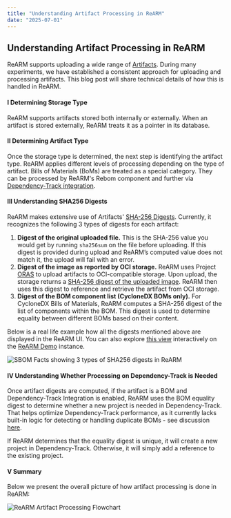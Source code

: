 ```yaml
---
title: "Understanding Artifact Processing in ReARM"
date: "2025-07-01"
---
```


## Understanding Artifact Processing in ReARM

ReARM supports uploading a wide range of [Artifacts](https://docs.rearmhq.com/concepts/#artifact). During many experiments, we have established a consistent approach for uploading and processing artifacts. This blog post will share technical details of how this is handled in ReARM.

#### I Determining Storage Type

ReARM supports artifacts stored both internally or externally. When an artifact is stored externally, ReARM treats it as a pointer in its database.

#### II Determining Artifact Type

Once the storage type is determined, the next step is identifying the artifact type. ReARM applies different levels of processing depending on the type of artifact. Bills of Materials (BoMs) are treated as a special category. They can be processed by ReARM's Rebom component and further via [Dependency-Track integration](https://docs.rearmhq.com/integrations/dtrack.html).

#### III Understanding SHA256 Digests

ReARM makes extensive use of Artifacts' [SHA-256 Digests](https://en.wikipedia.org/wiki/SHA-2). Currently, it recognizes the following 3 types of digests for each artifact:

1. **Digest of the original uploaded file.** This is the SHA-256 value you would get by running `sha256sum` on the file before uploading. If this digest is provided during upload and ReARM’s computed value does not match it, the upload will fail with an error.
2. **Digest of the image as reported by OCI storage.** ReARM uses Project [ORAS](https://github.com/oras-project/oras) to upload artifacts to OCI-compatible storage. Upon upload, the storage returns a [SHA-256 digest of the uploaded image](https://oras.land/docs/concepts/reference/). ReARM then uses this digest to reference and retrieve the artifact from OCI storage.
3. **Digest of the BOM component list (CycloneDX BOMs only).** For CycloneDX Bills of Materials, ReARM computes a SHA-256 digest of the list of components within the BOM. This digest is used to determine equality between different BOMs based on their content.

Below is a real life example how all the digests mentioned above are displayed in the ReARM UI. You can also explore [this view](https://demo.rearmhq.com/release/show/926e3c42-0c43-46ad-955a-7ac516474d07) interactively on the [ReARM Demo](https://rearmhq.com) instance.

![SBOM Facts showing 3 types of SHA256 digests in ReARM](/blog_images/2025-07-01-backend-image-digests-from-demo.png)

#### IV Understanding Whether Processing on Dependency-Track is Needed

Once artifact digests are computed, if the artifact is a BOM and Dependency-Track Integration is enabled, ReARM uses the BOM equality digest to determine whether a new project is needed in Dependency-Track. That helps optimize Dependency-Track performance, as it currently lacks built-in logic for detecting or handling duplicate BOMs - see discussion [here](https://github.com/DependencyTrack/dependency-track/issues/593).

If ReARM determines that the equality digest is unique, it will create a new project in Dependency-Track. Otherwise, it will simply add a reference to the existing project.

#### V Summary

Below we present the overall picture of how artifact processing is done in ReARM:

![ReARM Artifact Processing Flowchart](/blog_images/2025-07-01-rearm-artifact-processing.png)
